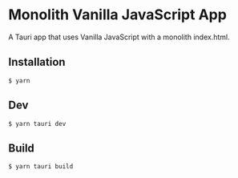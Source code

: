 # Monolith Vanilla JavaScript App

A Tauri app that uses Vanilla JavaScript with a monolith index.html.

## Installation

```
$ yarn
```

## Dev

```
$ yarn tauri dev
```

## Build

```
$ yarn tauri build
```
